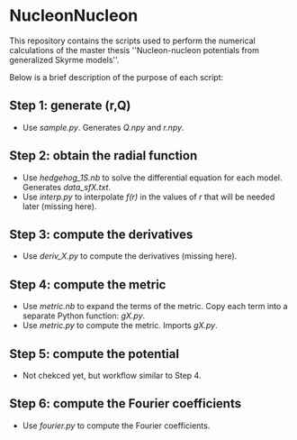 # NucleonNucleon

This repository contains the scripts used to perform the numerical calculations of the master thesis ''Nucleon-nucleon potentials from generalized Skyrme models''.

Below is a brief description of the purpose of each script:

## Step 1: generate (r,Q)
- Use _sample.py_. Generates _Q.npy_ and _r.npy_.

## Step 2: obtain the radial function
- Use _hedgehog_1S.nb_ to solve the differential equation for each model. Generates _data_sfX.txt_.
- Use _interp.py_ to interpolate _f(r)_ in the values of _r_ that will be needed later (missing here).

## Step 3: compute the derivatives
- Use _deriv_X.py_ to compute the derivatives (missing here).

## Step 4: compute the metric
- Use _metric.nb_ to expand the terms of the metric. Copy each term into a separate Python function: _gX.py_.
- Use _metric.py_ to compute the metric. Imports _gX.py_.

## Step 5: compute the potential
- Not chekced yet, but workflow similar to Step 4.

## Step 6: compute the Fourier coefficients
- Use _fourier.py_ to compute the Fourier coefficients. 
